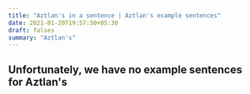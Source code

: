 ```yaml
---
title: "Aztlan's in a sentence | Aztlan's example sentences"
date: 2021-01-20T19:57:50+05:30
draft: falses
summary: "Aztlan's"
---
```

## Unfortunately, we have no example sentences for Aztlan's                 
